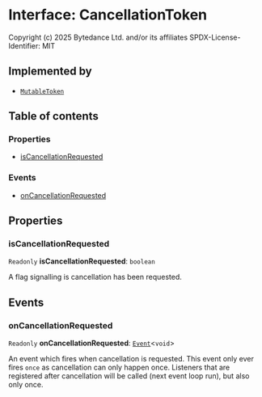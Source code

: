 # Interface: CancellationToken

Copyright (c) 2025 Bytedance Ltd. and/or its affiliates
SPDX-License-Identifier: MIT

## Implemented by

* [`MutableToken`](/auto-docs/free-layout-editor/classes/MutableToken.md)

## Table of contents

### Properties

* [isCancellationRequested](/auto-docs/free-layout-editor/interfaces/CancellationToken-1.md#iscancellationrequested)

### Events

* [onCancellationRequested](/auto-docs/free-layout-editor/interfaces/CancellationToken-1.md#oncancellationrequested)

## Properties

### isCancellationRequested

`Readonly` **isCancellationRequested**: `boolean`

A flag signalling is cancellation has been requested.

## Events

### onCancellationRequested

`Readonly` **onCancellationRequested**: [`Event`](/auto-docs/free-layout-editor/interfaces/Event-1.md)<`void`>

An event which fires when cancellation is requested. This event
only ever fires `once` as cancellation can only happen once. Listeners
that are registered after cancellation will be called (next event loop run),
but also only once.
